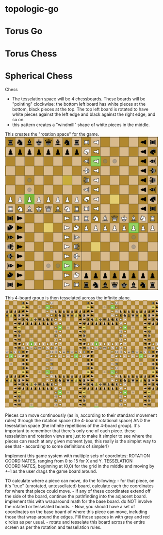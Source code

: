 # topologic-go

# Torus Go 

# Torus Chess 

# Spherical Chess 

Chess 

- The tesselation space will be 4 chessboards. These boards will be "pointing" clockwise: the bottom left board has white pieces at the bottom, black pieces at the top. The top left board is rotated to have white pieces against the left edge and black against the right edge, and so on. 
- this pattern creates a "windmill" shape of white pieces in the middle.

This creates the "rotation space" for the game. 
![rotation space](./screenshots/spherical_chess/rotation_space.png)


This 4-board group is then tesselated across the infinite plane. 
![tesselation space](./screenshots/spherical_chess/tessellation_space.png)


Pieces can move continuously (as in, according to their standard movement rules) through the rotation space (the 4-board rotational space) AND the teseslation space (the infinite repetitions of the 4-board group). It's important to remember that there's only one of each piece. these tesselation and rotation views are just to make it simpler to see where the pieces can reach at any given moment (yes, this really is the simplet way to see that - according to some definitions of simpler!)

Implement this game system with multiple sets of coordintes: 
ROTATION COORDINATES, ranging from 0 to 15 for X and Y. 
TESSELATION COORDINATES, beginning at (0,0) for the grid in the middle and moving by +-1 as the user drags the game board around. 

TO calculate where a piece can move, do the following: 
    - for that piece, on it's "true" (unrotated, untessellated) board, calculate each the coordinates for where that piece could move. 
    - If any of these coordinates extend off the side of the board, continue the pathfinding into the adjacent board. implement this with wraparound math for the base board. do NOT involve the rotated or tesselated boards. 
    - Now, you should have a set of coordinates on the base board of where this piece can move, including those that wrap around the edges. Fill those spaces in with grey and red circles as per usual. 
    - rotate and tesselate this board across the entire screen as per the rotation and tessellation rules. 